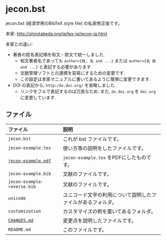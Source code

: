 <!--
Filename:       README.md
Author:         Shiro Takeda
e-mail          <shiro.takeda@gmail.com>
First-written:  <2006/12/04>
Time-stamp:     <2017-02-16 18:33:03 st>
-->

jecon.bst
==============================

jecon.bst (経済学用のBibTeX style file) の私家修正版です。

本家: <http://shirotakeda.org/ja/tex-ja/jecon-ja.html>

本家との違い:
* 著者の姓名表記順を和文・欧文で統一しました.
  + 和文著者名であっても `author={姓, 名 and ...}` または `author={名 姓 and ...}` と表記する必要があります.
  + 文献管理ソフトとの連携を容易にするための変更です.
  + この設定は本家マニュアルに書いてあるように簡単に変更できます.
* DOI の表記から, `http:/dx.doi.org/` を省略しました.
  + リンクをフルで表記するのは冗長なため. また, `dx.doi.org` を `doi.org` に変更しています.

## ファイル

| ファイル                                 | 説明                                                         |
|:-----------------------------------------|:-------------------------------------------------------------|
| `jecon.bst`                              | これが bst ファイルです。                                    |
| `jecon-example.tex`                      | 使い方等の説明をしたファイルです。                           |
| [`jecon-example.pdf`](jecon-example.pdf) | `jecon-example.tex` をPDFにしたものです。                    |
| `jecon-example.bib`                      | 文献のファイルです。                                         |
| `jecon-example-reverse.bib`              | 文献のファイルです。                                         |
| `unicode`                                | ユニコード文字の利用について説明したファイルがあるフォルダ。 |
| `customization`                          | カスタマイズの例を置いてあるフォルダ。                       |
| [`CHANGES.md`](CHANGES.md)               | 変更点を説明したファイルです。                               |
| `README.md`                              | このファイルです。                                           |


<!--
--------------------
Local Variables:
mode: markdown
fill-column: 80
coding: utf-8-dos
End:
-->

